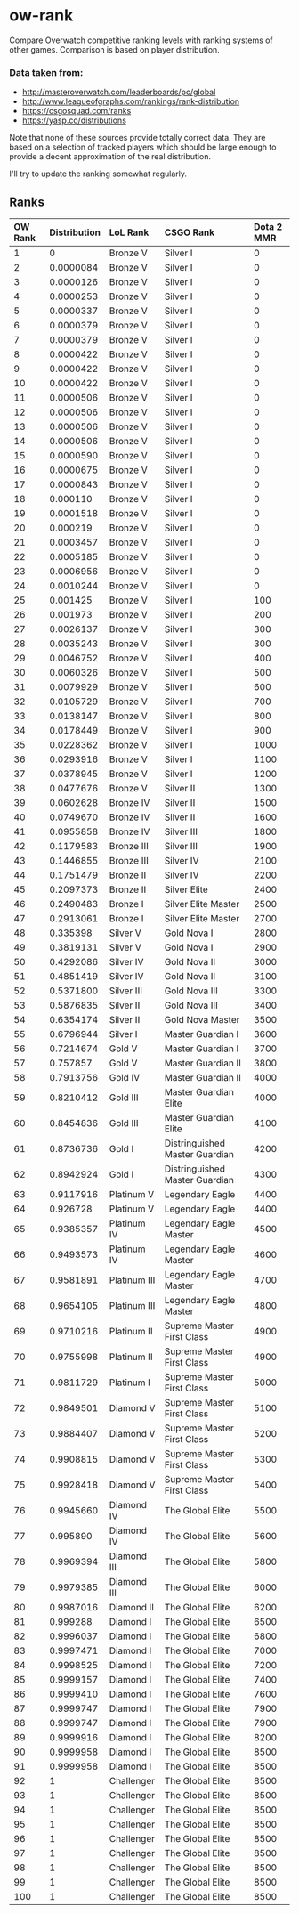 ow-rank
=======

Compare Overwatch competitive ranking levels with ranking systems of other games. Comparison is based on player distribution.

### Data taken from:
  * http://masteroverwatch.com/leaderboards/pc/global
  * http://www.leagueofgraphs.com/rankings/rank-distribution
  * https://csgosquad.com/ranks
  * https://yasp.co/distributions

Note that none of these sources provide totally correct data. They are based on a selection of tracked players which should be large enough to provide a decent approximation of the real distribution.

I'll try to update the ranking somewhat regularly.

Ranks
-----
| OW Rank | Distribution | LoL Rank | CSGO Rank | Dota 2 MMR |
| :------ | :----------- | :------- | :-------- | :--------- |
| 1 | 0 | Bronze V | Silver I | 0 |
| 2 | 0.0000084 | Bronze V | Silver I | 0 |
| 3 | 0.0000126 | Bronze V | Silver I | 0 |
| 4 | 0.0000253 | Bronze V | Silver I | 0 |
| 5 | 0.0000337 | Bronze V | Silver I | 0 |
| 6 | 0.0000379 | Bronze V | Silver I | 0 |
| 7 | 0.0000379 | Bronze V | Silver I | 0 |
| 8 | 0.0000422 | Bronze V | Silver I | 0 |
| 9 | 0.0000422 | Bronze V | Silver I | 0 |
| 10 | 0.0000422 | Bronze V | Silver I | 0 |
| 11 | 0.0000506 | Bronze V | Silver I | 0 |
| 12 | 0.0000506 | Bronze V | Silver I | 0 |
| 13 | 0.0000506 | Bronze V | Silver I | 0 |
| 14 | 0.0000506 | Bronze V | Silver I | 0 |
| 15 | 0.0000590 | Bronze V | Silver I | 0 |
| 16 | 0.0000675 | Bronze V | Silver I | 0 |
| 17 | 0.0000843 | Bronze V | Silver I | 0 |
| 18 | 0.000110 | Bronze V | Silver I | 0 |
| 19 | 0.0001518 | Bronze V | Silver I | 0 |
| 20 | 0.000219 | Bronze V | Silver I | 0 |
| 21 | 0.0003457 | Bronze V | Silver I | 0 |
| 22 | 0.0005185 | Bronze V | Silver I | 0 |
| 23 | 0.0006956 | Bronze V | Silver I | 0 |
| 24 | 0.0010244 | Bronze V | Silver I | 0 |
| 25 | 0.001425 | Bronze V | Silver I | 100 |
| 26 | 0.001973 | Bronze V | Silver I | 200 |
| 27 | 0.0026137 | Bronze V | Silver I | 300 |
| 28 | 0.0035243 | Bronze V | Silver I | 300 |
| 29 | 0.0046752 | Bronze V | Silver I | 400 |
| 30 | 0.0060326 | Bronze V | Silver I | 500 |
| 31 | 0.0079929 | Bronze V | Silver I | 600 |
| 32 | 0.0105729 | Bronze V | Silver I | 700 |
| 33 | 0.0138147 | Bronze V | Silver I | 800 |
| 34 | 0.0178449 | Bronze V | Silver I | 900 |
| 35 | 0.0228362 | Bronze V | Silver I | 1000 |
| 36 | 0.0293916 | Bronze V | Silver I | 1100 |
| 37 | 0.0378945 | Bronze V | Silver I | 1200 |
| 38 | 0.0477676 | Bronze V | Silver II | 1300 |
| 39 | 0.0602628 | Bronze IV | Silver II | 1500 |
| 40 | 0.0749670 | Bronze IV | Silver II | 1600 |
| 41 | 0.0955858 | Bronze IV | Silver III | 1800 |
| 42 | 0.1179583 | Bronze III | Silver III | 1900 |
| 43 | 0.1446855 | Bronze III | Silver IV | 2100 |
| 44 | 0.1751479 | Bronze II | Silver IV | 2200 |
| 45 | 0.2097373 | Bronze II | Silver Elite | 2400 |
| 46 | 0.2490483 | Bronze I | Silver Elite Master | 2500 |
| 47 | 0.2913061 | Bronze I | Silver Elite Master | 2700 |
| 48 | 0.335398 | Silver V | Gold Nova I | 2800 |
| 49 | 0.3819131 | Silver V | Gold Nova I | 2900 |
| 50 | 0.4292086 | Silver IV | Gold Nova II | 3000 |
| 51 | 0.4851419 | Silver IV | Gold Nova II | 3100 |
| 52 | 0.5371800 | Silver III | Gold Nova III | 3300 |
| 53 | 0.5876835 | Silver II | Gold Nova III | 3400 |
| 54 | 0.6354174 | Silver II | Gold Nova Master | 3500 |
| 55 | 0.6796944 | Silver I | Master Guardian I | 3600 |
| 56 | 0.7214674 | Gold V | Master Guardian I | 3700 |
| 57 | 0.757857 | Gold V | Master Guardian II | 3800 |
| 58 | 0.7913756 | Gold IV | Master Guardian II | 4000 |
| 59 | 0.8210412 | Gold III | Master Guardian Elite | 4000 |
| 60 | 0.8454836 | Gold III | Master Guardian Elite | 4100 |
| 61 | 0.8736736 | Gold I | Distringuished Master Guardian | 4200 |
| 62 | 0.8942924 | Gold I | Distringuished Master Guardian | 4300 |
| 63 | 0.9117916 | Platinum V | Legendary Eagle | 4400 |
| 64 | 0.926728 | Platinum V | Legendary Eagle | 4400 |
| 65 | 0.9385357 | Platinum IV | Legendary Eagle Master | 4500 |
| 66 | 0.9493573 | Platinum IV | Legendary Eagle Master | 4600 |
| 67 | 0.9581891 | Platinum III | Legendary Eagle Master | 4700 |
| 68 | 0.9654105 | Platinum III | Legendary Eagle Master | 4800 |
| 69 | 0.9710216 | Platinum II | Supreme Master First Class | 4900 |
| 70 | 0.9755998 | Platinum II | Supreme Master First Class | 4900 |
| 71 | 0.9811729 | Platinum I | Supreme Master First Class | 5000 |
| 72 | 0.9849501 | Diamond V | Supreme Master First Class | 5100 |
| 73 | 0.9884407 | Diamond V | Supreme Master First Class | 5200 |
| 74 | 0.9908815 | Diamond V | Supreme Master First Class | 5300 |
| 75 | 0.9928418 | Diamond V | Supreme Master First Class | 5400 |
| 76 | 0.9945660 | Diamond IV | The Global Elite | 5500 |
| 77 | 0.995890 | Diamond IV | The Global Elite | 5600 |
| 78 | 0.9969394 | Diamond III | The Global Elite | 5800 |
| 79 | 0.9979385 | Diamond III | The Global Elite | 6000 |
| 80 | 0.9987016 | Diamond II | The Global Elite | 6200 |
| 81 | 0.999288 | Diamond I | The Global Elite | 6500 |
| 82 | 0.9996037 | Diamond I | The Global Elite | 6800 |
| 83 | 0.9997471 | Diamond I | The Global Elite | 7000 |
| 84 | 0.9998525 | Diamond I | The Global Elite | 7200 |
| 85 | 0.9999157 | Diamond I | The Global Elite | 7400 |
| 86 | 0.9999410 | Diamond I | The Global Elite | 7600 |
| 87 | 0.9999747 | Diamond I | The Global Elite | 7900 |
| 88 | 0.9999747 | Diamond I | The Global Elite | 7900 |
| 89 | 0.9999916 | Diamond I | The Global Elite | 8200 |
| 90 | 0.9999958 | Diamond I | The Global Elite | 8500 |
| 91 | 0.9999958 | Diamond I | The Global Elite | 8500 |
| 92 | 1 | Challenger | The Global Elite | 8500 |
| 93 | 1 | Challenger | The Global Elite | 8500 |
| 94 | 1 | Challenger | The Global Elite | 8500 |
| 95 | 1 | Challenger | The Global Elite | 8500 |
| 96 | 1 | Challenger | The Global Elite | 8500 |
| 97 | 1 | Challenger | The Global Elite | 8500 |
| 98 | 1 | Challenger | The Global Elite | 8500 |
| 99 | 1 | Challenger | The Global Elite | 8500 |
| 100 | 1 | Challenger | The Global Elite | 8500 |
